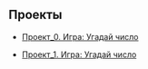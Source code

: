 ## Проекты 

* [Проект_0. Игра: Угадай число](https://github.com/Alexey-919/guess-the-number/tree/master/project_0)

* [Проект_1. Игра: Угадай число](https://github.com/Alexey-919/guess-the-number/tree/master/project_0)
